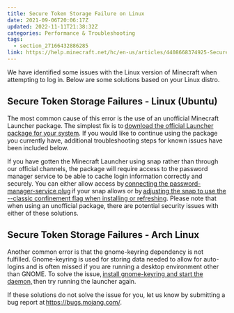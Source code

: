 ```yaml
---
title: Secure Token Storage Failure on Linux
date: 2021-09-06T20:06:17Z
updated: 2022-11-11T21:38:32Z
categories: Performance & Troubleshooting
tags:
  - section_27166432886285
link: https://help.minecraft.net/hc/en-us/articles/4408668374925-Secure-Token-Storage-Failure-on-Linux
---
```


We have identified some issues with the Linux version of Minecraft when attempting to log in. Below are some solutions based on your Linux distro. 

## Secure Token Storage Failures - Linux (Ubuntu)

The most common cause of this error is the use of an unofficial Minecraft Launcher package. The simplest fix is to [download the official Launcher package for your system](https://www.minecraft.net/en-us/download). If you would like to continue using the package you currently have, additional troubleshooting steps for known issues have been included below.   
  
If you have gotten the Minecraft Launcher using snap rather than through our official channels, the package will require access to the password manager service to be able to cache login information correctly and securely. You can either allow access by [connecting the password-manager-service plug](https://snapcraft.io/docs/interface-management) if your snap allows or by [adjusting the snap to use the --classic confinement flag when installing or refreshing](https://snapcraft.io/docs/snap-confinement). Please note that when using an unofficial package, there are potential security issues with either of these solutions. 

## Secure Token Storage Failures - Arch Linux

Another common error is that the gnome-keyring dependency is not fulfilled. Gnome-keyring is used for storing data needed to allow for auto-logins and is often missed if you are running a desktop environment other than GNOME. To solve the issue, [install gnome-keyring and start the daemon,](https://wiki.archlinux.org/title/GNOME/Keyring) then try running the launcher again.

If these solutions do not solve the issue for you, let us know by submitting a bug report at <https://bugs.mojang.com/>.
